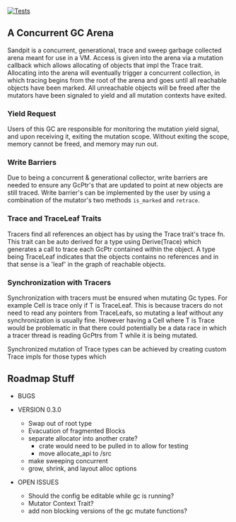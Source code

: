 [![Tests](https://github.com/Nilando/sandpit/actions/workflows/rust.yml/badge.svg)](https://github.com/Nilando/sandpit/actions/workflows/rust.yml)

## A Concurrent GC Arena
Sandpit is a concurrent, generational, trace and sweep garbage collected arena 
meant for use in a VM. Access is given into the arena via a mutation callback 
which allows allocating of objects that impl the Trace trait. Allocating into 
the arena will eventually trigger a concurrent collection, in which tracing 
begins from the root of the arena and goes until all reachable objects have 
been marked. All unreachable objects will be freed after the mutators have been 
signaled to yield and all mutation contexts have exited.

### Yield Request
Users of this GC are responsible for monitoring the mutation yield signal, and 
upon receiving it, exiting the mutation scope. Without exiting the scope, 
memory cannot be freed, and memory may run out.

### Write Barriers
Due to being a concurrent & generational collector, write barriers are 
needed to ensure any GcPtr's that are updated to point at new objects are still
traced. Write barrier's can be implemented by the user by using a combination 
of the mutator's two methods `is_marked` and `retrace`.

### Trace and TraceLeaf Traits
Tracers find all references an object has by using the Trace trait's trace fn.
This trait can be auto derived for a type using Derive(Trace) which generates
a call to trace each GcPtr contained within the object. A type being TraceLeaf
indicates that the objects contains no references and in that sense is a 'leaf'
in the graph of reachable objects.

### Synchronization with Tracers
Synchronization with tracers must be ensured when mutating Gc types. For 
example Cell<T> is trace only if T is TraceLeaf. This is because tracers do not
need to read any pointers from TraceLeafs, so mutating a leaf without any 
synchronization is usually fine. However having a Cell<T> where T is Trace 
would be problematic in that there could potentially be a data race in which 
a tracer thread is reading GcPtrs from T while it is being mutated.

Synchronized mutation of Trace types can be achieved by creating custom Trace
impls for those types which 

## Roadmap Stuff

- BUGS

- VERSION 0.3.0
    - Swap out of root type
    - Evacuation of fragmented Blocks
    - separate allocator into another crate?
        - crate would need to be pulled in to allow for testing
        - move allocate_api to /src
    - make sweeping concurrent
    - grow, shrink, and layout alloc options

- OPEN ISSUES
    - Should the config be editable while gc is running?
    - Mutator Context Trait?
    - add non blocking versions of the gc mutate functions?
